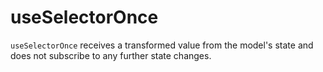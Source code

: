 # useSelectorOnce

`useSelectorOnce` receives a transformed value from the model's state and does not subscribe to any further state changes. 
